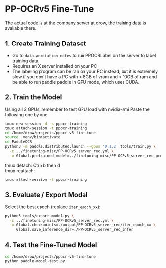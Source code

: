 # PP-OCRv5 Fine-Tune
The actual code is at the company server at drow, the training data is avaliable there.

## 1. Create Training Dataset
- Go to `data-annotation-notes` to run PPOCRLabel on the server to label training data.
- Requires an X server installed on your PC
- The labeling program can be ran on your PC instead, but it is extremely slow if you don't have a PC with > 8GB of vram and > 10GB of ram and be able to run paddle paddle in GPU mode, which uses CUDA.

## 2. Train the Model
Using all 3 GPUs, remember to test GPU load with nvidia-smi
Paste the following one by one
```bash
tmux new-session -d -s ppocr-training
tmux attach-session -t ppocr-training
cd /home/drow/projects/ppocr-v5-fine-tune
source .venv/bin/activate
cd PaddleOCR
python3 -m paddle.distributed.launch --gpus '0,1,2' tools/train.py \
  -c ../finetuning-misc/PP-OCRv5_server_rec.yml \
  -o Global.pretrained_model=../finetuning-misc/PP-OCRv5_server_rec_pretrained.pdparams
```

tmux detach: Ctrl+b then d  
tmux reattach:
```bash
tmux attach-session -t ppocr-training
```

## 3. Evaluate / Export Model
Select the best epoch (replace `iter_epoch_xx`):
```bash
python3 tools/export_model.py \
  -c ../finetuning-misc/PP-OCRv5_server_rec.yml \
  -o Global.checkpoints=./output/PP-OCRv5_server_rec/iter_epoch_xx \
     Global.save_inference_dir=./PP-OCRv5_server_rec_infer
```

## 4. Test the Fine-Tuned Model
```bash
cd /home/drow/projects/ppocr-v5-fine-tune
python paddle-model-test.py
```
